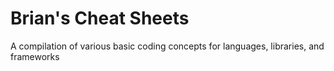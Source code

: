 # Brian's Cheat Sheets
A compilation of various basic coding concepts for languages, libraries, and frameworks